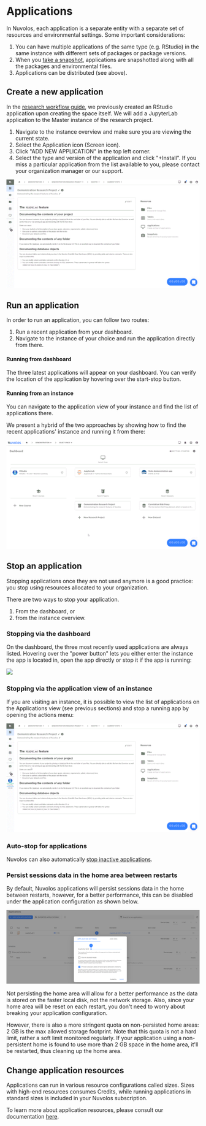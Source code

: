 # Applications

In Nuvolos, each application is a separate entity with a separate set of resources and environmental settings. Some important considerations:

1. You can have multiple applications of the same type (e.g. RStudio) in the same instance with different sets of packages or package versions.
2. When you [take a snapshot](../../getting-started/nuvolos-basic-concepts/snapshots.md), applications are snapshotted along with all the packages and environmental files.
3. Applications can be distributed (see above).

## Create a new application

In the [research workflow guide](../../getting-started/quickstart-tutorials/research.md#create-a-new-application), we previously created an RStudio application upon creating the space itself. We will add a JupyterLab application to the Master instance of the research project.

1. Navigate to the instance overview and make sure you are viewing the current state.
2. Select the Application icon (Screen icon).
3. Click "ADD NEW APPLICATION" in the top left corner.
4. Select the type and version of the application and click "+Install". If you miss a particular application from the list available to you, please contact your organization manager or our support.

![](../../.gitbook/assets/create_app_ed.gif)

## Run an application

In order to run an application, you can follow two routes:

1. Run a recent application from your dashboard.
2. Navigate to the instance of your choice and run the application directly from there.

#### Running from dashboard

The three latest applications will appear on your dashboard. You can verify the location of the application by hovering over the start-stop button.

#### Running from an instance

You can navigate to the application view of your instance and find the list of applications there.

We present a hybrid of the two approaches by showing how to find the recent applications' instance and running it from there:

![Starting an app on Nuvolos](../../.gitbook/assets/run_app_ed.gif)

## Stop an application

Stopping applications once they are not used anymore is a good practice: you stop using resources allocated to your organization.

&#x20;There are two ways to stop your application.

1. From the dashboard, or
2. from the instance overview.

### Stopping via the dashboard

On the dashboard, the three most recently used applications are always listed. Hovering over the "power button" lets you either enter the instance the app is located in, open the app directly or stop it if the app is running:

![](../../.gitbook/assets/stop_app_dash.gif)

### Stopping via the application view of an instance

If you are visiting an instance, it is possible to view the list of applications on the Applications view (see previous sections) and stop a running app by opening the actions menu:

![](../../.gitbook/assets/stop_app_menu_ed.gif)

### Auto-stop for applications

Nuvolos can also automatically [stop inactive applications](long-running-applications.md).

### Persist sessions data in the home area between restarts

By default, Nuvolos applications will persist sessions data in the home between restarts, however, for a better performance, this can be disabled under the application configuration as shown below.

![Tick or untick Persist session data in home area between restarts](../../.gitbook/assets/app.nuvolos.cloud_org_32_space_3423_instance_22572_snapshot_331830_applications.png)

Not persisting the home area will allow for a better performance as the data is stored on the faster local disk, not the network storage. Also, since your home area will be reset on each restart, you don't need to worry about breaking your application configuration.

However, there is also a more stringent quota on non-persisted home areas: 2 GB is the max allowed storage footprint. Note that this quota is not a hard limit, rather a soft limit monitored regularly. If your application using a non-persistent home is found to use more than 2 GB space in the home area, it'll be restarted, thus cleaning up the home area.

## Change application resources

Applications can run in various resource configurations called sizes. Sizes with high-end resources consumes Credits, while running applications in standard sizes is included in your Nuvolos subscription.

To learn more about application resources, please consult our documentation [here](application-resources.md).
